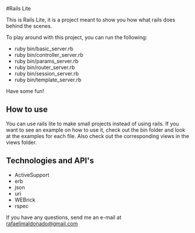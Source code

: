 #Rails Lite

This is Rails Lite, it is a project meant to show you how what rails does
behind the scenes.

To play around with this project, you can run the following:
  - ruby bin/basic_server.rb
  - ruby bin/controller_server.rb
  - ruby bin/params_server.rb
  - ruby bin/router_server.rb
  - ruby bin/session_server.rb
  - ruby bin/template_server.rb

Have some fun!

## How to use

You can use rails lite to make small projects instead of using rails.
If you want to see an example on how to use it, check out the bin
folder and look at the examples for each file. Also check out the corresponding
views in the views folder.

## Technologies and API's

- ActiveSupport
- erb
- json
- uri
- WEBrick
- rspec

If you have any questions, send me an e-mail at rafaeljmaldonado@gmail.com
